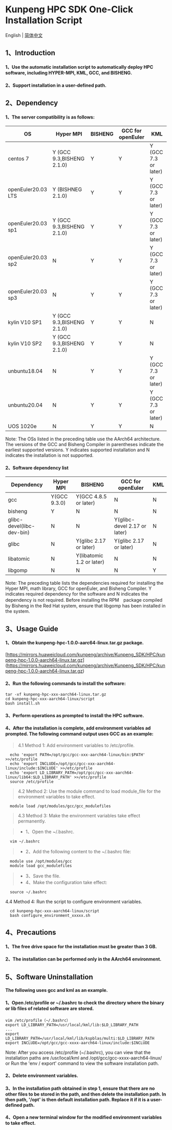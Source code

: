 # **Kunpeng HPC SDK One-Click Installation Script**

English | [简体中文](README.md)

## 1、Introduction

#### 1、Use the automatic installation script to automatically deploy HPC software, including HYPER-MPI, KML, GCC, and BISHENG.

#### 2、Support installation in a user-defined path.


## 2、Dependency

#### 1、The server compatibility is as follows:

|  OS  | Hyper MPI  | BISHENG | GCC for openEuler  | KML   |  
|  ---- | ----  | ---- | ---- | ----  |
| centos 7  | Y (GCC 9.3,BISHENG 2.1.0) | Y | Y | Y (GCC 7.3 or later) |
| openEuler20.03 LTS  | Y (BISHNEG 2.1.0) | Y | Y | Y (GCC 7.3 or later) |
| openEuler20.03 sp1  | Y (GCC 9.3,BISHENG 2.1.0) | Y | Y | Y (GCC 7.3 or later) |
| openEuler20.03 sp2  | N | Y | Y | Y (GCC 7.3 or later) |
| openEuler20.03 sp3  | N | Y | Y | Y (GCC 7.3 or later) |
| kylin V10 SP1  | Y (GCC 9.3,BISHENG 2.1.0) | Y | Y | N  |
| kylin V10 SP2  | Y (GCC 9.3,BISHENG 2.1.0) | Y | Y | N  |
| unbuntu18.04  | N | Y | Y | Y (GCC 7.3 or later)| 
| unbuntu20.04  | N | Y | Y | Y (GCC 7.3 or later) |
| UOS 1020e | N | Y | Y | N  | 

Note: The OSs listed in the preceding table use the AArch64 architecture. The versions of the GCC and Bisheng Compiler in parentheses indicate the earliest supported versions. Y indicates supported installation and N indicates the installation is not supported.

#### 2、Software dependency list


|  Dependency  | Hyper MPI  | BISHENG | GCC for openEuler  | KML   |  
|  ---- | ----  | ---- | ---- | ----  |
| gcc  | Y(GCC 9.3.0) | Y(GCC 4.8.5 or later)| N | N |
| bisheng  | Y | N | N | N  |
| glibc-devel(libc-dev-bin) | N  | N | Y(glibc-devel 2.17 or later) | N  |
| glibc  | N | Y(glibc 2.17 or later)| Y(glibc 2.17 or later) | N  |
| libatomic  | N | Y(libatomic 1.2 or later) | N | N  |
| libgomp  | N | N | N | Y  | 

Note: The preceding table lists the dependencies required for installing the Hyper MPI, math library, GCC for openEuler, and Bisheng Compiler. Y indicates required dependency for the software and N indicates the dependency is not required. Before installing the RPM　package compiled by Bisheng in the Red Hat system, ensure that libgomp has been installed in the system.

## 3、Usage Guide

####  1、Obtain the kunpeng-hpc-1.0.0-aarc64-linux.tar.gz package. 
[https://mirrors.huaweicloud.com/kunpeng/archive/Kunpeng_SDK/HPC/kunpeng-hpc-1.0.0-aarch64-linux.tar.gz]
(https://mirrors.huaweicloud.com/kunpeng/archive/Kunpeng_SDK/HPC/kunpeng-hpc-1.0.0-aarch64-linux.tar.gz)
####  2、Run the following commands to install the software:
```
tar -xf kunpeng-hpc-xxx-aarch64-linux.tar.gz
cd kunpeng-hpc-xxx-aarch64-linux/script
bash install.sh
```
#### 3、Perform operations as prompted to install the HPC software. 
#### 4、After the installation is complete, add environment variables ad prompted. The following command output uses GCC as an example:

>  4.1 Method 1: Add environment variables to /etc/profile.
```
  echo 'export PATH=/opt/gcc/gcc-xxx-aarch64-linux/bin:$PATH' >>/etc/profile
  echo 'export INCLUDE=/opt/gcc/gcc-xxx-aarch64-linux/include:$INCLUDE' >>/etc/profile
  echo 'export LD_LIBRARY_PATH=/opt/gcc/gcc-xxx-aarch64-linux/lib64:$LD_LIBRARY_PATH' >>/etc/profile
  source /etc/profile
```
>  4.2 Method 2: Use the module command to load module_file for the environment variables to take effect.
```
  module load /opt/modules/gcc/gcc_modulefiles
```
> 4.3 Method 3: Make the environment variables take effect permanently.

> * 1、Open the ~/.bashrc.
```
  vim ~/.bashrc  
```
> * 2、Add the following content to the ~/.bashrc file:
```
  module use /opt/modules/gcc
  module load gcc_modulefiles
```
> * 3、Save the file.
> * 4、Make the configuration take effect:
```
  source ~/.bashrc
```
4.4 Method 4: Run the script to configure environment variables.
```
  cd kunpeng-hpc-xxx-aarch64-linux/script
  bash configure_environment_xxxxx.sh
```
## 4、Precautions

#### 1、The free drive space for the installation must be greater than 3 GB.
#### 2、The installation can be performed only in the AArch64 environment.

## 5、Software Uninstallation
#### The following uses gcc and kml as an example.
#### 1、Open /etc/profile or ~/.bashrc to check the directory where the binary or lib files of related software are stored.
```
vim /etc/profile（~/.bashrc）
export LD_LIBRARY_PATH=/usr/local/kml/lib:$LD_LIBRARY_PATH
...
export LD_LIBRARY_PATH=/usr/local/kml/lib/kspblas/multi:$LD_LIBRARY_PATH
export INCLUDE=/opt/gcc/gcc-xxxx-aarch64-linux/include:$INCLUDE
```
Note: After you access /etc/profile (~/.bashrc), you can view that the installation paths are /usr/local/kml and /opt/gcc/gcc-xxxx-aarch64-linux/ or Run the 'env / export' command to view the software installation path.

#### 2、Delete environment variables.
#### 3、In the installation path obtained in  step 1, ensure that there are no other files to be stored in the path, and then delete the installation path. In then path, '/opt' is then default installation path. Replace it if it is a user-defined path.
#### 4、Open a new terminal window for the modified environment variables to take effect.
